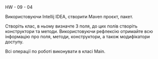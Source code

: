 HW - 09 - 04

Використовуючи Intellij IDEA, створити Maven проєкт, пакет.

Створіть клас, в ньому визначте 3 поля, до цих полів створіть конструктори та методи. Використовуючи рефлексію отримайте всю інформацію про поля, методи, конструктори, а також модифікатори доступу.

Всі операції по роботі виконувати в класі Main.
